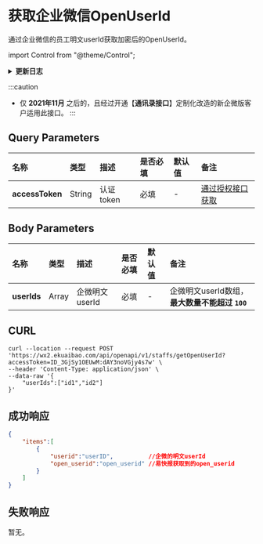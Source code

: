# 获取企业微信OpenUserId
通过企业微信的员工明文userId获取加密后的OpenUserId。

import Control from "@theme/Control";

<Control
method="POST"
url="/api/openapi/v1/staffs/getOpenUserId"
/>

<details>
  <summary><b>更新日志</b></summary>
  <div>
    <a href="https://docs.ekuaibao.com/docs/open-api/notice/update-log" target="_blank"><b>1.5.1</b></a> -> 🆕 新增了本接口。<br/>
  </div>
</details>

:::caution
- 仅 **2021年11月** 之后的，且经过开通【**通讯录接口**】定制化改造的新企微版客户适用此接口。
:::

## Query Parameters

| 名称 | 类型 | 描述 | 是否必填 | 默认值 | 备注 |
| :--- | :--- | :--- | :--- |:--- | :--- |
| **accessToken**  | String | 认证token    | 必填  | - | [通过授权接口获取](/docs/open-api/getting-started/auth) |

##  Body Parameters

| 名称 | 类型 | 描述 | 是否必填 | 默认值 | 备注 |
| :--- | :--- | :--- | :--- |:--- | :--- |
|**userIds**| Array | 企微明文userId | 必填  | - | 企微明文userId数组，**最大数量不能超过 `100`** |

## CURL
```shell
curl --location --request POST 'https://wx2.ekuaibao.com/api/openapi/v1/staffs/getOpenUserId?accessToken=ID_3GjSy1OEUwM:dAY3noVGjy4s7w' \
--header 'Content-Type: application/json' \
--data-raw '{
    "userIds":["id1","id2"]
}'
```

## 成功响应

```json
{
    "items":[
        {
            "userid":"userID",          //企微的明文userId
            "open_userid":"open_userid" //易快报获取到的open_userid
        }
    ]
}
```

## 失败响应
暂无。
